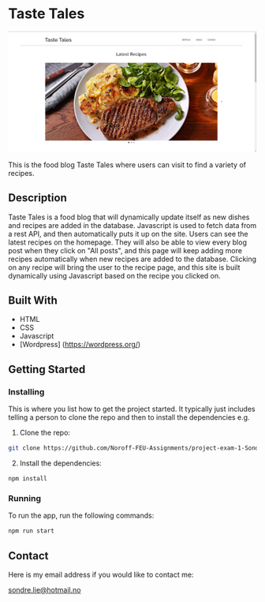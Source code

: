 # Taste Tales

![image](images/project-exam1.png)

This is the food blog Taste Tales where users can visit to find a variety of recipes.

## Description

Taste Tales is a food blog that will dynamically update itself as new dishes and recipes are added in the database.
Javascript is used to fetch data from a rest API, and then automatically puts it up on the site. Users can see the latest recipes on the homepage. They will also be able to view every blog post when they click on "All posts", and this page will keep adding more recipes automatically when new recipes are added to the database. Clicking on any recipe will bring the user to the recipe page, and this site is built dynamically using Javascript based on the recipe you clicked on.

## Built With

- HTML
- CSS
- Javascript
- [Wordpress] (https://wordpress.org/)

## Getting Started

### Installing

This is where you list how to get the project started. It typically just includes telling a person to clone the repo and then to install the dependencies e.g.

1. Clone the repo:

```bash
git clone https://github.com/Noroff-FEU-Assignments/project-exam-1-Sondre198/tree/main
```

2. Install the dependencies:

```
npm install
```

### Running

To run the app, run the following commands:

```bash
npm run start
```

## Contact

Here is my email address if you would like to contact me:

sondre.lie@hotmail.no
